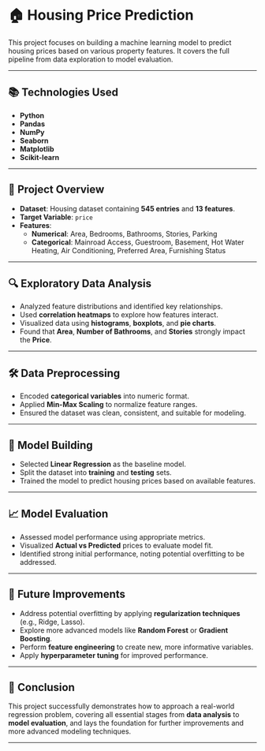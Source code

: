 # 🏠 Housing Price Prediction

This project focuses on building a machine learning model to predict housing prices based on various property features. It covers the full pipeline from data exploration to model evaluation.

---

## 📚 Technologies Used
- **Python**
- **Pandas**
- **NumPy**
- **Seaborn**
- **Matplotlib**
- **Scikit-learn**

---

## 📂 Project Overview
- **Dataset**: Housing dataset containing **545 entries** and **13 features**.
- **Target Variable**: `price`
- **Features**:
  - **Numerical**: Area, Bedrooms, Bathrooms, Stories, Parking
  - **Categorical**: Mainroad Access, Guestroom, Basement, Hot Water Heating, Air Conditioning, Preferred Area, Furnishing Status

---

## 🔍 Exploratory Data Analysis
- Analyzed feature distributions and identified key relationships.
- Used **correlation heatmaps** to explore how features interact.
- Visualized data using **histograms**, **boxplots**, and **pie charts**.
- Found that **Area**, **Number of Bathrooms**, and **Stories** strongly impact the **Price**.

---

## 🛠️ Data Preprocessing
- Encoded **categorical variables** into numeric format.
- Applied **Min-Max Scaling** to normalize feature ranges.
- Ensured the dataset was clean, consistent, and suitable for modeling.

---

## 🤖 Model Building
- Selected **Linear Regression** as the baseline model.
- Split the dataset into **training** and **testing** sets.
- Trained the model to predict housing prices based on available features.

---

## 📈 Model Evaluation
- Assessed model performance using appropriate metrics.
- Visualized **Actual vs Predicted** prices to evaluate model fit.
- Identified strong initial performance, noting potential overfitting to be addressed.

---

## 🚀 Future Improvements
- Address potential overfitting by applying **regularization techniques** (e.g., Ridge, Lasso).
- Explore more advanced models like **Random Forest** or **Gradient Boosting**.
- Perform **feature engineering** to create new, more informative variables.
- Apply **hyperparameter tuning** for improved performance.

---

## 📌 Conclusion
This project successfully demonstrates how to approach a real-world regression problem, covering all essential stages from **data analysis** to **model evaluation**, and lays the foundation for further improvements and more advanced modeling techniques.

---
